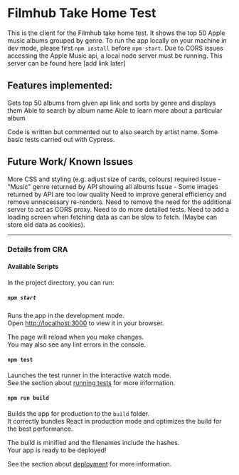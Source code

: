 # Filmhub Take Home Test

This is the client for the Filmhub take home test. It shows the top 50 Apple music albums grouped by genre. To run the app locally on your machine in dev mode, please first `npm install` before `npm start`. Due to CORS issues accessing the Apple Music api, a local node server must be running. This server can be found here [add link later]


## Features implemented:

Gets top 50 albums from given api link and sorts by genre and displays them
Able to search by album name
Able to learn more about a particular album

Code is written but commented out to also search by artist name.
Some basic tests carried out with Cypress.

## Future Work/ Known Issues
More CSS and styling (e.g. adjust size of cards, colours) required
Issue - "Music" genre returned by API showing all albums
Issue - Some images returned by API are too low quality
Need to improve general efficiency and remove unnecessary re-renders.
Need to remove the need for the additional server to act as CORS proxy.
Need to do more detailed tests.
Need to add a loading screen when fetching data as can be slow to fetch. (Maybe can store old data as cookies).


*******
### Details from CRA

#### Available Scripts

In the project directory, you can run:

##### `npm start`

Runs the app in the development mode.\
Open [http://localhost:3000](http://localhost:3000) to view it in your browser.

The page will reload when you make changes.\
You may also see any lint errors in the console.

#### `npm test`

Launches the test runner in the interactive watch mode.\
See the section about [running tests](https://facebook.github.io/create-react-app/docs/running-tests) for more information.

#### `npm run build`

Builds the app for production to the `build` folder.\
It correctly bundles React in production mode and optimizes the build for the best performance.

The build is minified and the filenames include the hashes.\
Your app is ready to be deployed!

See the section about [deployment](https://facebook.github.io/create-react-app/docs/deployment) for more information.

